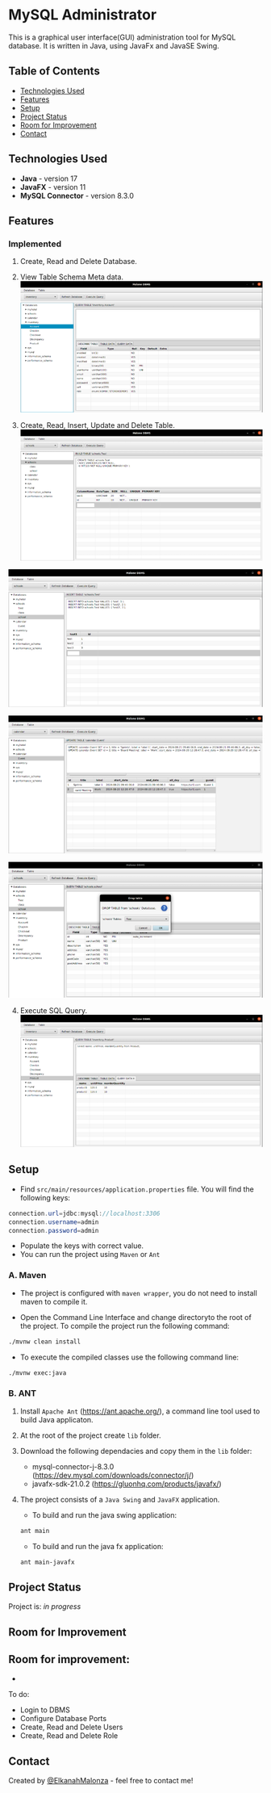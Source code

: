# MySQL Administrator
This is a graphical user interface(GUI) administration tool for MySQL database. It is written in Java, using JavaFx and JavaSE Swing.


## Table of Contents
* [Technologies Used](#technologies-used)
* [Features](#features)
* [Setup](#setup)
* [Project Status](#project-status)
* [Room for Improvement](#room-for-improvement)
* [Contact](#contact)


## Technologies Used
- __Java__ - version 17
- __JavaFX__ - version 11
- __MySQL Connector__ - version 8.3.0


## Features
### Implemented
1. Create, Read and Delete Database.

2. View Table Schema Meta data.
![Table schema screenshot](./screenshots/Screenshot-01.png)

3. Create, Read, Insert, Update and Delete Table.
![Create table screenshot](./screenshots/Screenshot-05.png)

![Insert screenshot](./screenshots/Screenshot-03.png)

![Update screenshot](./screenshots/Screenshot-06.png)

![Drop table screenshot](./screenshots/Screenshot-04.png)

4. Execute SQL Query.
![Query screenshot](./screenshots/Screenshot-02.png)


## Setup
- Find `src/main/resources/application.properties` file. You will find the following keys:

```java
connection.url=jdbc:mysql://localhost:3306
connection.username=admin
connection.password=admin
```
- Populate the keys with correct value.
- You can run the project using `Maven` or `Ant`

### A. Maven
- The project is configured with `maven wrapper`, you do not need to install maven to compile it.

- Open the Command Line Interface and change directoryto the root of the project. To compile the project run the following command:
```bash
./mvnw clean install
```

- To execute the compiled classes use the following command line: 
```bash
./mvnw exec:java
```


### B. ANT
1. Install `Apache Ant` (https://ant.apache.org/), a command line tool used to build Java applicaton. 

2. At the root of the project create `lib` folder. 

3. Download the following dependacies and copy them in the `lib` folder: 
	- mysql-connector-j-8.3.0 (https://dev.mysql.com/downloads/connector/j/)
	- javafx-sdk-21.0.2 (https://gluonhq.com/products/javafx/)

4. The project consists of a `Java Swing` and `JavaFX` application.
	
	- To build and run the java swing application:
	```bash
	ant main
	```

	-  To build and run the java fx application:
	```bash
	ant main-javafx
	```


## Project Status
Project is: _in progress_ 


## Room for Improvement
Room for improvement:
- 
- 

To do:
- Login to DBMS
- Configure Database Ports
- Create, Read and Delete Users
- Create, Read and Delete Role


## Contact
Created by [@ElkanahMalonza](https://elkanahmalonza.netlify.app/) - feel free to contact me!

